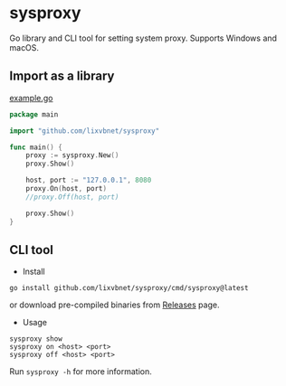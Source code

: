 # sysproxy

Go library and CLI tool for setting system proxy. Supports Windows and macOS.



## Import as a library

[example.go](./cmd/example/example.go) 

```go
package main

import "github.com/lixvbnet/sysproxy"

func main() {
	proxy := sysproxy.New()
	proxy.Show()

	host, port := "127.0.0.1", 8080
	proxy.On(host, port)
	//proxy.Off(host, port)

	proxy.Show()
}
```



## CLI tool

- Install

```shell
go install github.com/lixvbnet/sysproxy/cmd/sysproxy@latest
```

or download pre-compiled binaries from [Releases](https://github.com/lixvbnet/sysproxy/releases) page.

- Usage

```shell
sysproxy show
sysproxy on <host> <port>
sysproxy off <host> <port>
```

Run `sysproxy -h` for more information.

